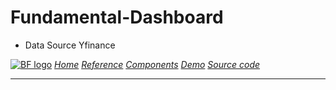 # Fundamental-Dashboard

- Data Source Yfinance



[![BF logo](icon-36.png "Logo")](https://github.com/bndp/beautiful-markdown)
[*Home*](https://github.com/bndp/beautiful-markdown)
[*Reference*](reference)
[*Components*](components)
[*Demo*](.)
[*Source code*](source)

---

